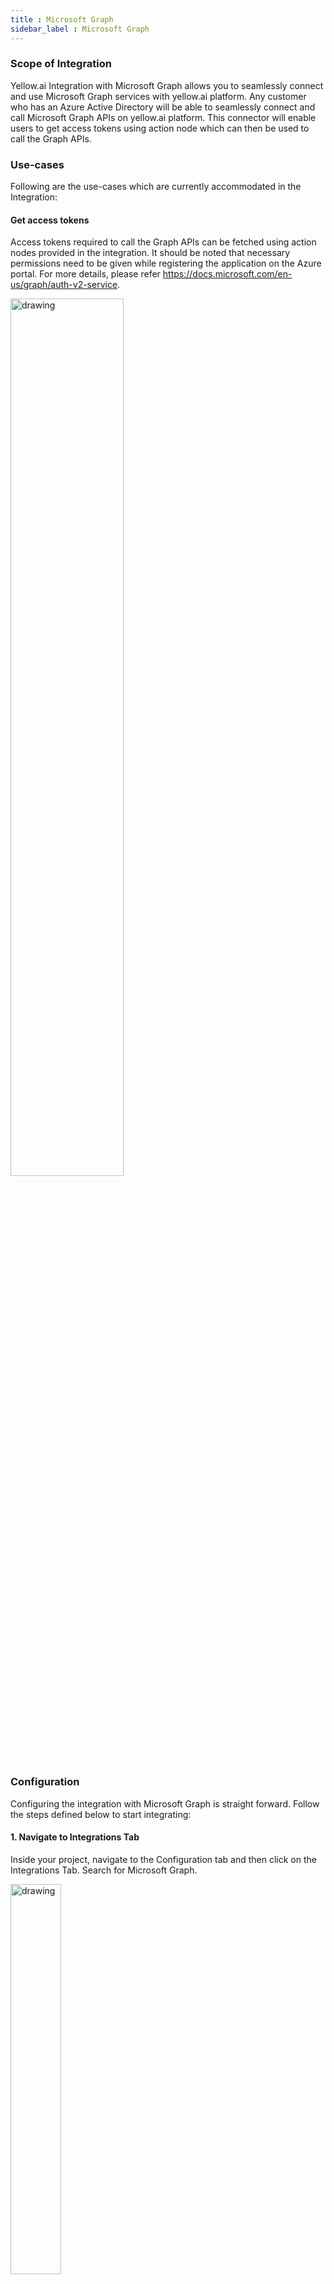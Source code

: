 ```yaml
---
title : Microsoft Graph
sidebar_label : Microsoft Graph
---
```


### Scope of Integration

Yellow.ai Integration with Microsoft Graph allows you to seamlessly connect and use Microsoft
Graph services with yellow.ai platform. Any customer who has an Azure Active Directory will be
able to seamlessly connect and call Microsoft Graph APIs on yellow.ai platform. This connector
will enable users to get access tokens using action node which can then be used to call the
Graph APIs.

### Use-cases

Following are the use-cases which are currently accommodated in the Integration:

#### Get access tokens

Access tokens required to call the Graph APIs can be fetched using action nodes
provided in the integration. It should be noted that necessary permissions need to be
given while registering the application on the Azure portal. For more details, please refer
https://docs.microsoft.com/en-us/graph/auth-v2-service.

<img src="https://www.dropbox.com/s/1czxex1jx76le23/image1.png?raw=1" alt="drawing" width="60%"/>

### Configuration

Configuring the integration with Microsoft Graph is straight forward. Follow the steps defined
below to start integrating:

#### 1. Navigate to Integrations Tab

Inside your project, navigate to the Configuration tab and then click on the Integrations 
Tab. Search for Microsoft Graph.

<img src="https://www.dropbox.com/s/dlo1br71882jf5v/image2.png?raw=1" alt="drawing" width="40%"/>

#### 2. Connect to Microsoft Graph

Click on Connect and enter the values in the fields from your Azure account. Once the
values are given, the Microsoft Graph will be connected and the action node can be
used to get the access token which can then be used to call Microsoft Graph APIs.

<img src="https://www.dropbox.com/s/qqxql3vomvy75w2/image3.png?raw=1" alt="drawing" width="100%"/>

<img src="https://www.dropbox.com/s/z6kl9wk0vt9dq4i/image4.png?raw=1" alt="drawing" width="100%"/>

Voila! And just like that, you are now connected and can call Microsoft Graph APIs.

### Supported Version

This integration shall support latest version releases.

For more information, please refer to Microsoft Graph Documentation.

